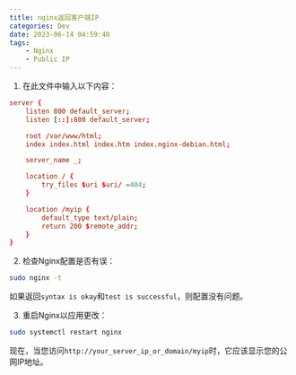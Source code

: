 ```yaml
---
title: nginx返回客户端IP
categories: Dev
date: 2023-06-14 04:59:40
tags: 
    - Nginx
    - Public IP
---
```



1. 在此文件中输入以下内容：

```conf
server {
    listen 800 default_server;
    listen [::]:800 default_server;

    root /var/www/html;
    index index.html index.htm index.nginx-debian.html;

    server_name _;

    location / {
        try_files $uri $uri/ =404;
    }

    location /myip {
        default_type text/plain;
        return 200 $remote_addr;
    }
}
```

2. 检查Nginx配置是否有误：

```bash
sudo nginx -t
```

如果返回`syntax is okay`和`test is successful`，则配置没有问题。

3. 重启Nginx以应用更改：

```bash
sudo systemctl restart nginx
```

现在，当您访问`http://your_server_ip_or_domain/myip`时，它应该显示您的公网IP地址。